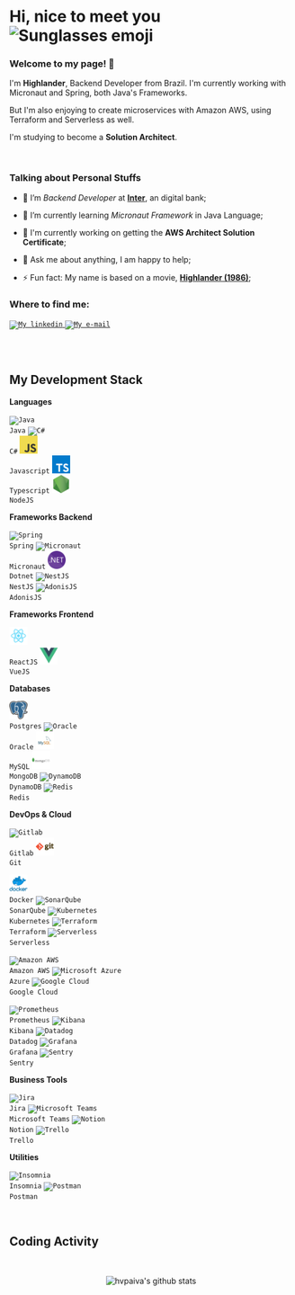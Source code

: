 


# Hi, nice to meet you <img width="30" src="https://emojis.slackmojis.com/emojis/images/1531849430/4246/blob-sunglasses.gif?1531849430" alt="Sunglasses emoji" />



### Welcome to my page! 👋

<p>

  I'm <b>Highlander</b>, Backend Developer from Brazil. I'm currently working with Micronaut and Spring, both Java's Frameworks.

  But I'm also enjoying to create microservices with Amazon AWS, using Terraform and Serverless as well. 

  I'm studying to become a <b>Solution Architect</b>.
  
</p>

<br/>



### Talking about Personal Stuffs

- 🔭 I’m *Backend Developer* at **[Inter](https://www.bancointer.com.br/)**, an digital bank;

- 🌱 I’m currently learning *Micronaut Framework* in Java Language;

- 💼 I'm currently working on getting the **AWS Architect Solution Certificate**;

- 💬 Ask me about anything, I am happy to help;

- ⚡ Fun fact: My name is based on a movie, **[Highlander (1986)](https://m.imdb.com/title/tt0091203/)**;



### Where to find me:

<a href="https://www.linkedin.com/in/hvpaiva">
  <code><img alt="My linkedin" width="28" src="https://www.flaticon.com/svg/static/icons/svg/1383/1383262.svg" /></code>
</a>
<a href="mailto: hvpaiva.dev@gmail.com">
  <code><img alt="My e-mail" width="32" src="https://www.flaticon.com/svg/static/icons/svg/324/324123.svg" /></code>
</a>

<br/><br/>



## My Development Stack

**Languages**

<code><img height="32" src="https://cdn.iconscout.com/icon/free/png-512/java-23-225999.png" alt="Java"/> Java</code>
<code><img height="32" src="https://cdn.worldvectorlogo.com/logos/c--4.svg" alt="C#"/> C#</code>
<code><img height="32" src="https://raw.githubusercontent.com/github/explore/80688e429a7d4ef2fca1e82350fe8e3517d3494d/topics/javascript/javascript.png" alt="Javascript"/> Javascript</code>
<code><img height="32" src="https://raw.githubusercontent.com/github/explore/80688e429a7d4ef2fca1e82350fe8e3517d3494d/topics/typescript/typescript.png" alt="Typescript"/> Typescript</code>
<code><img height="32" src="https://raw.githubusercontent.com/github/explore/80688e429a7d4ef2fca1e82350fe8e3517d3494d/topics/nodejs/nodejs.png" alt="Nodejs"/> NodeJS</code>



**Frameworks Backend**

<code><img height="32" src="https://encrypted-tbn0.gstatic.com/images?q=tbn:ANd9GcTyCQ1vGED--tv3x7yoo7HlLtPv-92LGgBUT3O2AspuJqysnbTnN91ez2G62Re1xIRcoOVxmdAh09zJplGxcSdQgQpqn5J_ANTJsg&usqp=CAU&ec=45750089" alt="Spring"/> Spring</code>
<code><img height="32" src="https://objectcomputing.com/files/8815/5560/7919/micronaut-swirl.png" alt="Micronaut"/> Micronaut</code>
<code><img height="32" src="https://raw.githubusercontent.com/github/explore/80688e429a7d4ef2fca1e82350fe8e3517d3494d/topics/dotnet/dotnet.png" alt="Dotnet"/> Dotnet</code>
<code><img height="32" src="https://encrypted-tbn0.gstatic.com/images?q=tbn:ANd9GcTCS1ruAiFrGW-baSbY5-LIn9O6-0GStQPXGXi18fh0TPe9T1AQbZFem6JGpOM5xe5dhBit99urwD0Bv6KwgTebkvNcs--lIbq4dw&usqp=CAU&ec=45750089" alt="NestJS"/> NestJS</code>
<code><img height="32" src="https://symbols.getvecta.com/stencil_73/35_adonisjs-icon.f7379b6649.jpg" alt="AdonisJS"/> AdonisJS</code>



**Frameworks Frontend**

<code><img height="32" src="https://raw.githubusercontent.com/github/explore/80688e429a7d4ef2fca1e82350fe8e3517d3494d/topics/react/react.png" alt="ReactJS"/> ReactJS</code>
<code><img height="32" src="https://raw.githubusercontent.com/github/explore/80688e429a7d4ef2fca1e82350fe8e3517d3494d/topics/vue/vue.png" alt="VueJS"/> VueJS</code>



**Databases**

<code><img height="32" src="https://raw.githubusercontent.com/github/explore/80688e429a7d4ef2fca1e82350fe8e3517d3494d/topics/postgresql/postgresql.png" alt="PostegreSQL"/> Postgres</code>
<code><img height="32" src="https://cdn4.iconfinder.com/data/icons/flat-brand-logo-2/512/oracle-512.png" alt="Oracle"/> Oracle</code>
<code><img height="32" src="https://raw.githubusercontent.com/github/explore/80688e429a7d4ef2fca1e82350fe8e3517d3494d/topics/mysql/mysql.png" alt="MySQL"/> MySQL</code>
<code><img height="32" src="https://raw.githubusercontent.com/github/explore/80688e429a7d4ef2fca1e82350fe8e3517d3494d/topics/mongodb/mongodb.png" alt="MongoDB"/> MongoDB</code>
<code><img height="32" src="https://cdn2.iconfinder.com/data/icons/amazon-aws-stencils/100/Database_copy_DynamoDB-512.png" alt="DynamoDB"/> DynamoDB</code>
<code><img height="32" src="https://cdn.iconscout.com/icon/free/png-512/redis-4-1175103.png" alt="Redis"/> Redis</code>



**DevOps & Cloud**

<code><img height="32" src="https://about.gitlab.com/images/press/logo/png/gitlab-icon-rgb.png" alt="Gitlab"/> Gitlab</code>
<code><img height="32" src="https://raw.githubusercontent.com/github/explore/80688e429a7d4ef2fca1e82350fe8e3517d3494d/topics/git/git.png" alt="Git"/> Git</code>

<code><img height="32" src="https://raw.githubusercontent.com/github/explore/80688e429a7d4ef2fca1e82350fe8e3517d3494d/topics/docker/docker.png" alt="Docker"/> Docker</code>
<code><img height="32" src="https://pbs.twimg.com/profile_images/1224335491899760641/h404B5dU_400x400.jpg" alt="SonarQube"/> SonarQube</code>
<code><img height="32" src="https://user-images.githubusercontent.com/19824574/41482054-47a3a702-70a2-11e8-9561-de51c5f71220.png" alt="Kubernetes"/> Kubernetes</code>
<code><img height="32" src="https://encrypted-tbn0.gstatic.com/images?q=tbn:ANd9GcQ3gFs36eWrzn_vvonZHk9mqP0NI0RxMwwoPukkyM6zRdNanbX3SmCEKOb3CvejP90SkoRovbA1et_3J71n5elliy5XzfZZVB5_ag&usqp=CAU&ec=45750089" alt="Terraform"/> Terraform</code>
<code><img height="32" src="https://encrypted-tbn0.gstatic.com/images?q=tbn:ANd9GcTcfdviY5JjZNd9EXaBus8fAzeZ6BYJP98LBJPbFBlpl9ltLUHE9SuFucrphzljdj2ylwyQ_k-PjouNWYTSlcosUpsge8Zub5O68Q&usqp=CAU&ec=45750089" alt="Serverless"/> Serverless</code>

<code><img height="32" src="https://cdn.iconscout.com/icon/free/png-512/aws-1869025-1583149.png" alt="Amazon AWS"/> Amazon AWS</code>
<code><img height="32" src="https://encrypted-tbn0.gstatic.com/images?q=tbn:ANd9GcTxip-zVuoiatUf3QqxjjxqXR5Y7HE7NC0RU13o9bJ-zfFtQ4oUyNWJlfBHbgHdaYg3phVQ-Bnf8C4bhLjxdtwLsu4G_2vTTOUxTw&usqp=CAU&ec=45750089" alt="Microsoft Azure"/> Azure</code>
<code><img height="32" src="https://cdn.iconscout.com/icon/free/png-512/google-cloud-2038785-1721675.png" alt="Google Cloud"/> Google Cloud</code>

<code><img height="32" src="https://cdn.iconscout.com/icon/free/png-256/prometheus-282488.png" alt="Prometheus"/> Prometheus</code>
<code><img height="32" src="https://cdn.worldvectorlogo.com/logos/elastic-kibana.svg" alt="Kibana"/> Kibana</code>
<code><img height="32" src="https://img.stackshare.io/service/669/default_34b3b9b42d07c33ac47ecdff75dd6f4f82aa70ee.jpg" alt="Datadog"/> Datadog</code>
<code><img height="32" src="https://encrypted-tbn0.gstatic.com/images?q=tbn:ANd9GcRKHH1COl3MF7Uqhe9kUJ-O8lwjf8Ks8hVSdZeRl-5So0fgJCbIiYw1BpFJD9t7TPO0MQItB-K7Or7kBswjf-Kqi4t3eDPJ1AVs1w&usqp=CAU&ec=45750089" alt="Grafana"/> Grafana</code>
<code><img height="32" src="https://encrypted-tbn0.gstatic.com/images?q=tbn:ANd9GcTZi0S-6dMbNSr74YcQrVgP4djq0AdbnHGJ2PN88Er9J2-FJ7HTBxDjVIgQfRP8enV2YlCDwbY5yEJgWybPMEgAanTYR8VDamUTYQ&usqp=CAU&ec=45750089" alt="Sentry"/> Sentry</code>



**Business Tools**

<code><img height="32" src="https://cdn.worldvectorlogo.com/logos/jira-1.svg" alt="Jira"/> Jira</code>
<code><img height="32" src="https://upload.wikimedia.org/wikipedia/commons/thumb/c/c9/Microsoft_Office_Teams_%282018%E2%80%93present%29.svg/1200px-Microsoft_Office_Teams_%282018%E2%80%93present%29.svg.png" alt="Microsoft Teams"/> Microsoft Teams</code>
<code><img height="32" src="https://cdn.iconscout.com/icon/free/png-512/notion-1693557-1442598.png" alt="Notion"/> Notion</code>
<code><img height="32" src="https://cdn.iconscout.com/icon/free/png-512/trello-6-569395.png" alt="Trello"/> Trello</code>



**Utilities**

<code><img height="32" src="https://dashboard.snapcraft.io/site_media/appmedia/2018/04/twitter-card-icon.png" alt="Insomnia"/> Insomnia</code>
<code><img height="32" src="https://user-images.githubusercontent.com/2676579/34940598-17cc20f0-f9be-11e7-8c6d-f0190d502d64.png" alt="Postman"/> Postman</code>

<br/>


## Coding Activity

<br/>

<p align="center">

  <img src="https://github-readme-stats.vercel.app/api?username=hvpaiva&show_icons=true&theme=dracula" alt="hvpaiva's github stats" />

</p>

<br/>
